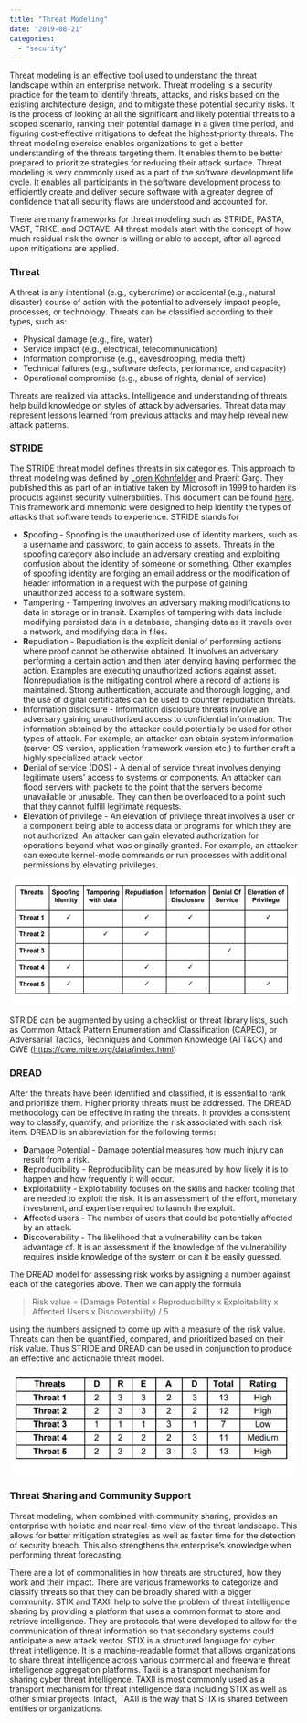 ```yaml
---
title: "Threat Modeling"
date: "2019-08-21"
categories: 
  - "security"
---
```


Threat modeling is an effective tool used to understand the threat landscape within an enterprise network. Threat modeling is a security practice for the team to identify threats, attacks, and risks based on the existing architecture design, and to mitigate these potential security risks. It is the process of looking at all the significant and likely potential threats to a scoped scenario, ranking their potential damage in a given time period, and figuring cost‐effective mitigations to defeat the highest‐priority threats. The threat modeling exercise enables organizations to get a better understanding of the threats targeting them. It enables them to be better prepared to prioritize strategies for reducing their attack surface. Threat modeling is very commonly used as a part of the software development life cycle. It enables all participants in the software development process to efficiently create and deliver secure software with a greater degree of confidence that all security flaws are understood and accounted for.

There are many frameworks for threat modeling such as STRIDE, PASTA, VAST, TRIKE, and OCTAVE. All threat models start with the concept of how much residual risk the owner is willing or able to accept, after all agreed upon mitigations are applied.

### Threat

A threat is any intentional (e.g., cybercrime) or accidental (e.g., natural disaster) course of action with the potential to adversely impact people, processes, or technology. Threats can be classified according to their types, such as:

- Physical damage (e.g., fire, water)
- Service impact (e.g., electrical, telecommunication)
- Information compromise (e.g., eavesdropping, media theft)
- Technical failures (e.g., software defects, performance, and capacity)
- Operational compromise (e.g., abuse of rights, denial of service)

Threats are realized via attacks. Intelligence and understanding of threats help build knowledge on styles of attack by adversaries. Threat data may represent lessons learned from previous attacks and may help reveal new attack patterns.

### STRIDE

The STRIDE threat model defines threats in six categories. This approach to threat modeling was defined by [Loren Kohnfelder](https://medium.com/@lorenkohnfelder) and Praerit Garg. They published this as part of an initiative taken by Microsoft in 1999 to harden its products against security vulnerabilities. This document can be found [here](https://adam.shostack.org/microsoft/The-Threats-To-Our-Products.docx). This framework and mnemonic were designed to help identify the types of attacks that software tends to experience. STRIDE stands for

- **S**poofing - Spoofing is the unauthorized use of identity markers, such as a username and password, to gain access to assets. Threats in the spoofing category also include an adversary creating and exploiting confusion about the identity of someone or something. Other examples of spoofing identity are forging an email address or the modification of header information in a request with the purpose of gaining unauthorized access to a software system.
- **T**ampering - Tampering involves an adversary making modifications to data in storage or in transit. Examples of tampering with data include modifying persisted data in a database, changing data as it travels over a network, and modifying data in files.
- **R**epudiation - Repudiation is the explicit denial of performing actions where proof cannot be otherwise obtained. It involves an adversary performing a certain action and then later denying having performed the action. Examples are executing unauthorized actions against asset. Nonrepudiation is the mitigating control where a record of actions is maintained. Strong authentication, accurate and thorough logging, and the use of digital certificates can be used to counter repudiation threats.
- **I**nformation disclosure - Information disclosure threats involve an adversary gaining unauthorized access to confidential information. The information obtained by the attacker could potentially be used for other types of attack. For example, an attacker can obtain system information (server OS version, application framework version etc.) to further craft a highly specialized attack vector.
- **D**enial of service (DOS) - A denial of service threat involves denying legitimate users' access to systems or components. An attacker can flood servers with packets to the point that the servers become unavailable or unusable. They can then be overloaded to a point such that they cannot fulfill legitimate requests.
- **E**levation of privilege - An elevation of privilege threat involves a user or a component being able to access data or programs for which they are not authorized. An attacker can gain elevated authorization for operations beyond what was originally granted. For example, an attacker can execute kernel-mode commands or run processes with additional permissions by elevating privileges.

!["STRIDE classification"](images/Stride-classification.png)

STRIDE can be augmented by using a checklist or threat library lists, such as Common Attack Pattern Enumeration and Classification (CAPEC), or Adversarial Tactics, Techniques and Common Knowledge (ATT&CK) and CWE (https://cwe.mitre.org/data/index.html)

### DREAD

After the threats have been identified and classified, it is essential to rank and prioritize them. Higher priority threats must be addressed. The DREAD methodology can be effective in rating the threats. It provides a consistent way to classify, quantify, and prioritize the risk associated with each risk item. DREAD is an abbreviation for the following terms:

- **D**amage Potential - Damage potential measures how much injury can result from a risk.
- **R**eproducibility - Reproducibility can be measured by how likely it is to happen and how frequently it will occur.
- **E**xploitability - Exploitability focuses on the skills and hacker tooling that are needed to exploit the risk. It is an assessment of the effort, monetary investment, and expertise required to launch the exploit.
- **A**ffected users - The number of users that could be potentially affected by an attack.
- **D**iscoverability - The likelihood that a vulnerability can be taken advantage of. It is an assessment if the knowledge of the vulnerability requires inside knowledge of the system or can it be easily guessed.

The DREAD model for assessing risk works by assigning a number against each of the categories above. Then we can apply the formula

> Risk value = (Damage Potential x Reproducibility x Exploitability x Affected Users x Discoverability) / 5

using the numbers assigned to come up with a measure of the risk value. Threats can then be quantified, compared, and prioritized based on their risk value. Thus STRIDE and DREAD can be used in conjunction to produce an effective and actionable threat model.

!["DREAD Classification"](images/Dread-classification.png)

### Threat Sharing and Community Support

Threat modeling, when combined with community sharing, provides an enterprise with holistic and near real-time view of the threat landscape. This allows for better mitigation strategies as well as faster time for the detection of security breach. This also strengthens the enterprise’s knowledge when performing threat forecasting.

There are a lot of commonalities in how threats are structured, how they work and their impact. There are various frameworks to categorize and classify threats so that they can be broadly shared with a bigger community. STIX and TAXII help to solve the problem of threat intelligence sharing by providing a platform that uses a common format to store and retrieve intelligence. They are protocols that were developed to allow for the communication of threat information so that secondary systems could anticipate a new attack vector. STIX is a structured language for cyber threat intelligence. It is a machine-readable format that allows organizations to share threat intelligence across various commercial and freeware threat intelligence aggregation platforms. Taxii is a transport mechanism for sharing cyber threat intelligence. TAXII is most commonly used as a transport mechanism for threat intelligence data including STIX as well as other similar projects. Infact, TAXII is the way that STIX is shared between entities or organizations.
